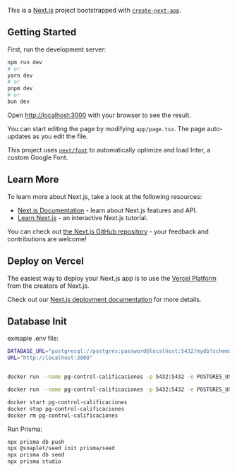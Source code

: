 This is a [Next.js](https://nextjs.org/) project bootstrapped with [`create-next-app`](https://github.com/vercel/next.js/tree/canary/packages/create-next-app).

## Getting Started

First, run the development server:

```bash
npm run dev
# or
yarn dev
# or
pnpm dev
# or
bun dev
```

Open [http://localhost:3000](http://localhost:3000) with your browser to see the result.

You can start editing the page by modifying `app/page.tsx`. The page auto-updates as you edit the file.

This project uses [`next/font`](https://nextjs.org/docs/basic-features/font-optimization) to automatically optimize and load Inter, a custom Google Font.

## Learn More

To learn more about Next.js, take a look at the following resources:

- [Next.js Documentation](https://nextjs.org/docs) - learn about Next.js features and API.
- [Learn Next.js](https://nextjs.org/learn) - an interactive Next.js tutorial.

You can check out [the Next.js GitHub repository](https://github.com/vercel/next.js/) - your feedback and contributions are welcome!

## Deploy on Vercel

The easiest way to deploy your Next.js app is to use the [Vercel Platform](https://vercel.com/new?utm_medium=default-template&filter=next.js&utm_source=create-next-app&utm_campaign=create-next-app-readme) from the creators of Next.js.

Check out our [Next.js deployment documentation](https://nextjs.org/docs/deployment) for more details.

## Database Init

exmaple .env file:

```bash
DATABASE_URL="postgresql://postgres:password@localhost:5432/mydb?schema=public"
URL="http://localhost:3000"

```

```bash

docker run --name pg-control-calificaciones -p 5432:5432 -e POSTGRES_USER=postgres -e POSTGRES_PASSWORD=password -e POSTGRES_DB=control_calificaciones -v ./database/init.sql:/docker-entrypoint-initdb.d/init.sql -d postgres

docker run --name pg-control-calificaciones -p 5432:5432 -e POSTGRES_USER=postgres -e POSTGRES_PASSWORD=password -e POSTGRES_DB=control_calificaciones -d postgres

docker start pg-control-calificaciones
docker stop pg-control-calificaciones
docker rm pg-control-calificaciones
```

Run Prisma:

```bash
npx prisma db push
npx @snaplet/seed init prisma/seed
npx prisma db seed
npx prisma studio
```
